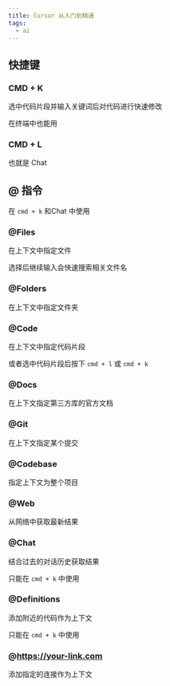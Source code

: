 ```yaml
---
title: Cursor 从入门到精通
tags:
  - ai
---
```

## 快捷键

### CMD + K

选中代码片段并输入关键词后对代码进行快速修改

在终端中也能用

### CMD + L

也就是 Chat

## @ 指令

在 `cmd + k` 和Chat 中使用

### @Files

在上下文中指定文件

选择后继续输入会快速搜索相关文件名

### @Folders

在上下文中指定文件夹

### @Code

在上下文中指定代码片段

或者选中代码片段后按下 `cmd + l` 或 `cmd + k`

### @Docs

在上下文指定第三方库的官方文档

### @Git

在上下文指定某个提交

### @Codebase

指定上下文为整个项目

### @Web

从网络中获取最新结果

### @Chat

结合过去的对话历史获取结果

只能在 `cmd + k` 中使用

### @Definitions

添加附近的代码作为上下文

只能在 `cmd + k` 中使用

### @https://your-link.com

添加指定的连接作为上下文


